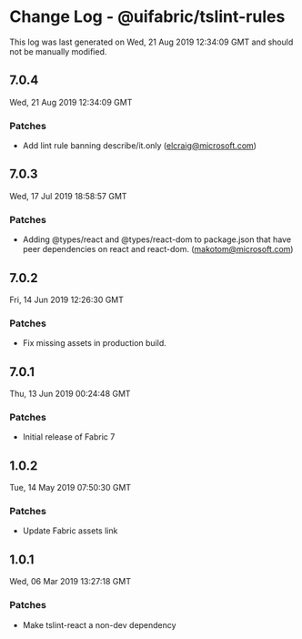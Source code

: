 # Change Log - @uifabric/tslint-rules

This log was last generated on Wed, 21 Aug 2019 12:34:09 GMT and should not be manually modified.

## 7.0.4
Wed, 21 Aug 2019 12:34:09 GMT

### Patches

- Add lint rule banning describe/it.only (elcraig@microsoft.com)

## 7.0.3
Wed, 17 Jul 2019 18:58:57 GMT

### Patches

- Adding @types/react and @types/react-dom to package.json that have peer dependencies on react and react-dom. (makotom@microsoft.com)

## 7.0.2
Fri, 14 Jun 2019 12:26:30 GMT

### Patches

- Fix missing assets in production build.

## 7.0.1
Thu, 13 Jun 2019 00:24:48 GMT

### Patches

- Initial release of Fabric 7

## 1.0.2
Tue, 14 May 2019 07:50:30 GMT

### Patches

- Update Fabric assets link

## 1.0.1
Wed, 06 Mar 2019 13:27:18 GMT

### Patches

- Make tslint-react a non-dev dependency

